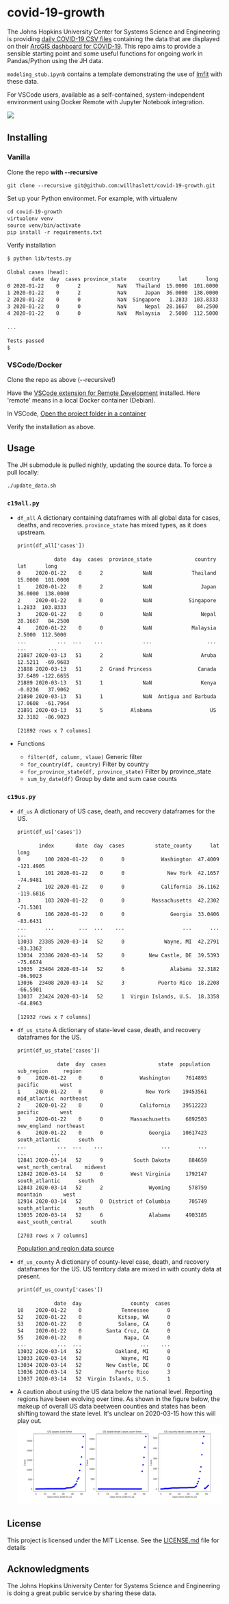 # covid-19-growth

The Johns Hopkins University Center for Systems Science and Engineering is providing
[daily COVID-19 CSV files](https://github.com/CSSEGISandData/COVID-19) containing the data that are
displayed on their
[ArcGIS dashboard for COVID-19](https://gisanddata.maps.arcgis.com/apps/opsdashboard/index.html#/bda7594740fd40299423467b48e9ecf6).
This repo aims to provide a sensible starting point and some useful functions for ongoing work in
Pandas/Python using the JH data.

`modeling_stub.ipynb` contains a template demonstrating the use of [lmfit](https://lmfit.github.io/lmfit-py/) with these data.

For VSCode users, available as a self-contained, system-independent environment using Docker Remote with Jupyter Notebook integration.

![](.screenshot.png)

## Installing
### Vanilla

Clone the repo **with --recursive**
```
git clone --recursive git@github.com:willhaslett/covid-19-growth.git
```

Set up your Python environmet. For example, with virtualenv
```
cd covid-19-growth
virtualenv venv
source venv/bin/activate
pip install -r requirements.txt
```
Verify installation
```
$ python lib/tests.py

Global cases (head):
        date  day  cases province_state    country      lat      long
0 2020-01-22    0      2            NaN   Thailand  15.0000  101.0000
1 2020-01-22    0      2            NaN      Japan  36.0000  138.0000
2 2020-01-22    0      0            NaN  Singapore   1.2833  103.8333
3 2020-01-22    0      0            NaN      Nepal  28.1667   84.2500
4 2020-01-22    0      0            NaN   Malaysia   2.5000  112.5000

...

Tests passed
$
```

### VSCode/Docker

Clone the repo as above (--recursive!)

Have the [VSCode extension for Remote Development](https://marketplace.visualstudio.com/items?itemName=ms-vscode-remote.vscode-remote-extensionpack) installed. Here 'remote' means in a local Docker container (Debian).

In VSCode, [Open the project folder in a container](https://code.visualstudio.com/docs/remote/containers#_quick-start-open-an-existing-folder-in-a-container)

Verify the installation as above.

## Usage

The JH submodule is pulled nightly, updating the source data. To force a pull locally:
```
./update_data.sh
```

### `c19all.py`
* `df_all` A dictionary containing dataframes with all global data for cases, deaths, and recoveries. `province_state` has mixed types, as it does upstream.
  ```
  print(df_all['cases'])

              date  day  cases  province_state              country      lat      long
  0     2020-01-22    0      2             NaN             Thailand  15.0000  101.0000
  1     2020-01-22    0      2             NaN                Japan  36.0000  138.0000
  2     2020-01-22    0      0             NaN            Singapore   1.2833  103.8333
  3     2020-01-22    0      0             NaN                Nepal  28.1667   84.2500
  4     2020-01-22    0      0             NaN             Malaysia   2.5000  112.5000
  ...          ...  ...    ...             ...                  ...      ...       ...
  21887 2020-03-13   51      2             NaN                Aruba  12.5211  -69.9683
  21888 2020-03-13   51      2  Grand Princess               Canada  37.6489 -122.6655
  21889 2020-03-13   51      1             NaN                Kenya  -0.0236   37.9062
  21890 2020-03-13   51      1             NaN  Antigua and Barbuda  17.0608  -61.7964
  21891 2020-03-13   51      5         Alabama                   US  32.3182  -86.9023
  
  [21892 rows x 7 columns] 
  ```

* Functions
  - `filter(df, column, vlaue)` Generic filter
  - `for_country(df, country)` Filter by country
  - `for_province_state(df, province_state)` Filter by province_state
  - `sum_by_date(df)` Group by date and sum case counts 

### `c19us.py`

* `df_us` A dictionary of US case, death, and recovery dataframes for the US.
  ```
  print(df_us['cases'])

         index       date  day  cases          state_county      lat      long
  0        100 2020-01-22    0      0            Washington  47.4009 -121.4905
  1        101 2020-01-22    0      0              New York  42.1657  -74.9481
  2        102 2020-01-22    0      0            California  36.1162 -119.6816
  3        103 2020-01-22    0      0         Massachusetts  42.2302  -71.5301
  6        106 2020-01-22    0      0               Georgia  33.0406  -83.6431
  ...      ...        ...  ...    ...                   ...      ...       ...
  13033  23385 2020-03-14   52      0             Wayne, MI  42.2791  -83.3362
  13034  23386 2020-03-14   52      0        New Castle, DE  39.5393  -75.6674
  13035  23404 2020-03-14   52      6               Alabama  32.3182  -86.9023
  13036  23408 2020-03-14   52      3           Puerto Rico  18.2208  -66.5901
  13037  23424 2020-03-14   52      1  Virgin Islands, U.S.  18.3358  -64.8963

  [12932 rows x 7 columns]
  ```
* `df_us_state` A dictionary of state-level case, death, and recovery dataframes for the US.

  ```
  print(df_us_state['cases'])
  
               date  day  cases                 state  population          sub_region     region
  0     2020-01-22    0      0            Washington     7614893             pacific       west
  1     2020-01-22    0      0              New York    19453561        mid_atlantic  northeast
  2     2020-01-22    0      0            California    39512223             pacific       west
  3     2020-01-22    0      0         Massachusetts     6892503         new_england  northeast
  6     2020-01-22    0      0               Georgia    10617423      south_atlantic      south
  ...          ...  ...    ...                   ...         ...                 ...        ...
  12841 2020-03-14   52      9          South Dakota      884659  west_north_central    midwest
  12842 2020-03-14   52      0         West Virginia     1792147      south_atlantic      south
  12843 2020-03-14   52      2               Wyoming      578759            mountain       west
  12914 2020-03-14   52      0  District of Columbia      705749      south_atlantic      south
  13035 2020-03-14   52      6               Alabama     4903185  east_south_central      south

  [2703 rows x 7 columns]
  ```
  [Population and region data source](https://en.wikipedia.org/wiki/List_of_states_and_territories_of_the_United_States_by_population#Summary_of_population_by_region)
  
* `df_us_county` A dictionary of county-level case, death, and recovery dataframes for the US. US territory data are mixed in with county data at present.
  ```
  print(df_us_county['cases'])

              date  day                county  cases
  18    2020-01-22    0             Tennessee      0
  52    2020-01-22    0            Kitsap, WA      0
  53    2020-01-22    0            Solano, CA      0
  54    2020-01-22    0        Santa Cruz, CA      0
  55    2020-01-22    0              Napa, CA      0
  ...          ...  ...                   ...    ...
  13032 2020-03-14   52           Oakland, MI      0
  13033 2020-03-14   52             Wayne, MI      0
  13034 2020-03-14   52        New Castle, DE      0
  13036 2020-03-14   52           Puerto Rico      3
  13037 2020-03-14   52  Virgin Islands, U.S.      1
  ```

* A caution about using the US data below the national level. Reporting regions have been evolving over time. As shown in the figure below, the makeup of overall US data beetween
counties and states has been shifting toward the state level. It's unclear on 2020-03-15 how this will play out.
  ![](.us_cases.png)



## License

This project is licensed under the MIT License. See the [LICENSE.md](LICENSE.md) file for details

## Acknowledgments

The Johns Hopkins University Center for Systems Science and Engineering is doing a great public service by sharing these data.

